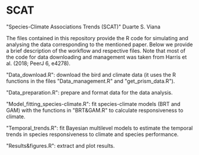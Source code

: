 # SCAT
"Species-Climate Associations Trends (SCAT)"
Duarte S. Viana

The files contained in this repository provide the R code for simulating and analysing the data corresponding to the mentioned paper. Below we provide a brief description of the workflow and respective files. Note that most of the code for data downloading and management was taken from Harris et al. (2018; PeerJ 6, e4278).

"Data_download.R": download the bird and climate data (it uses the R functions in the files "Data_management.R" and "get_prism_data.R").

"Data_preparation.R": prepare and format data for the data analysis.

"Model_fitting_species-climate.R": fit species-climate models (BRT and GAM) with the functions in "BRT&GAM.R" to calculate responsiveness to climate.

"Temporal_trends.R": fit Bayesian multilevel models to estimate the temporal trends in species responsiveness to climate and species performance.

"Results&figures.R": extract and plot results.
